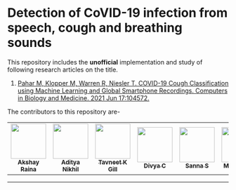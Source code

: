 # Detection of CoVID-19 infection from speech, cough and breathing sounds

This repository includes the **unofficial** implementation and study of following research articles on the title.
1. [Pahar M, Klopper M, Warren R, Niesler T. COVID-19 Cough Classification using Machine Learning and Global Smartphone Recordings. Computers in Biology and Medicine. 2021 Jun 17:104572.](https://www.sciencedirect.com/science/article/pii/S0010482521003668)

The contributors to this repository are-

<table>
  <tr>
<td align="center"><a href="https://github.com/raina-akshay"><img src="https://avatars.githubusercontent.com/u/65475383?v=4" width="80px;" alt=""/><br /><sub><b>Akshay Raina </b></sub></a></td>
<td align="center"><a href="https://github.com/AdityaNikhil"><img src="https://avatars.githubusercontent.com/u/30192967?v=4" width="80px;" alt=""/><br /><sub><b>Aditya Nikhil </b></sub></a></td>
<td align="center"><a href="https://github.com/tavneetgill"><img src="https://avatars.githubusercontent.com/u/71913873?v=4" width="80px;" alt=""/><br /><sub><b>Tavneet K Gill </b></sub></a></td>           
<td align="center"><a href="https://github.com/divya-chhoriya"><img src="https://avatars.githubusercontent.com/u/89564985?v=4" width="80px;" alt=""/><br /><sub><b>Divya C </b></sub></a></td> 
<td align="center"><a href="https://github.com/sannamir"><img src="https://avatars.githubusercontent.com/u/68156284?v=4" width="80px;" alt=""/><br /><sub><b>Sanna S </b></sub></a></td>                    
<td align="center"><a href="https://github.com/mimansa-sardhalia"><img src="https://avatars.githubusercontent.com/u/87580689?v=4" width="80px;" alt=""/><br /><sub><b>Mimansa S </b></sub></a></td> 
<!-- <td align="center"><a href="https://github.com/shubamsumbria"><img src="https://avatars.githubusercontent.com/u/38437572?v=4" width="80px;" alt=""/><br /><sub><b>Shubam S </b></sub></a></td> -->
</tr>
   </table>
</div>

*******************************************************************
